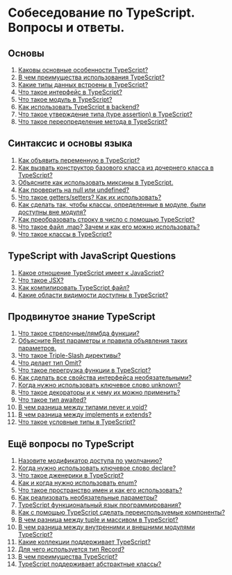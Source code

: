 # Собеседование по TypeScript. Вопросы и ответы.

## Основы

1. <a href="answers/general.md#main-features">Каковы основные особенности TypeScript?</a><br>
2. <a href="answers/general.md#benefits">В чем преимущества использования TypeScript?</a><br>
3. <a href="answers/general.md#data-types">Какие типы данных встроены в TypeScript?</a><br>
4. <a href="answers/general.md#interface">Что такое интерфейс в TypeScript?</a><br>
5. <a href="answers/general.md#modules">Что такое модуль в TypeScript?</a><br>
6. <a href="answers/general.md#for-backend">Как использовать TypeScript в backend?</a><br>
7. <a href="answers/general.md#type-assertions">Что такое утверждение типа (type assertion) в TypeScript?</a>
8. <a href="answers/general.md#override">Что такое переопределение метода в TypeScript?</a><br>

## Синтаксис и основы языка

1. <a href="answers/syntax.md#variable">Как объявить переменную в TypeScript?</a><br>
2. <a href="answers/syntax.md#constructor">Как вызвать конструктор базового класса из дочернего класса в TypeScript?</a><br>
3. <a href="answers/syntax.md#mixins">Объясните как использовать миксины в TypeScript.</a><br>
4. <a href="answers/syntax.md#null-undefined">Как проверить на null или undefined?</a><br>
5. <a href="answers/syntax.md#getter-setter">Что такое getters/setters? Как их использовать?</a><br>
6. <a href="answers/syntax.md#accessible-outside">Как сделать так, чтобы классы, определенные в модуле, были доступны вне модуля?</a><br>
7. <a href="answers/syntax.md#convert">Как преобразовать строку в число с помощью TypeScript?</a><br>
8. <a href="answers/syntax.md#map">Что такое файл .map? Зачем и как его можно использовать?</a><br>
9. <a href="answers/syntax.md#classes">Что такое классы в TypeScript?</a>

## TypeScript with JavaScript Questions

1. <a href="answers/ts-js.md#relate">Какое отношение TypeScript имеет к JavaScript?</a><br>
2. <a href="answers/ts-js.md#JSX">Что такое JSX?</a><br>
3. <a href="answers/ts-js.md#compile">Как компилировать TypeScript файл?</a><br>
4. <a href="answers/ts-js.md#scopes">Какие области видимости доступны в TypeScript?</a>

## Продвинутое знание TypeScript

1. <a href="answers/advanced.md#arrow">Что такое стрелочные/лямбда функции?</a><br>
2. <a href="answers/advanced.md#rest">Объясните Rest параметры и правила объявления таких параметров.</a><br>
3. <a href="answers/advanced.md#triple-slash">Что такое Triple-Slash директивы?</a><br>
4. <a href="answers/advanced.md#omit">Что делает тип Omit?</a><br>
5. <a href="answers/advanced.md#overload">Что такое перегрузка функции в TypeScript?</a><br>
6. <a href="answers/advanced.md#optional">Как сделать все свойства интерфейса необязательными?</a><br>
7. <a href="answers/advanced.md#unknown">Когда нужно использовать ключевое слово unknown?</a><br>
8. <a href="answers/advanced.md#decorators">Что такое декораторы и к чему их можно применить?</a><br>
9. <a href="answers/advanced.md#awaited">Что такое тип awaited?</a><br>
10. <a href="answers/advanced.md#never-void">В чем разница между типами never и void?</a> <br>
11. <a href="answers/advanced.md#implements-extends">В чем разница между implements и extends?</a> <br>
12. <a href="answers/advanced.md#conditional-types">Что такое условные типы в TypeScript?</a>

## Eщё вопросы по TypeScript

1. <a href="answers/more.md#default-modifier">Назовите модификатор доступа по умолчанию?</a><br>
2. <a href="answers/more.md#declare">Когда нужно использовать ключевое слово declare?</a><br>
3. <a href="answers/more.md#generics">Что такое дженерики в TypeScript?</a><br>
4. <a href="answers/more.md#enum">Как и когда нужно использовать enum?</a><br>
5. <a href="answers/more.md#namespaces">Что такое пространство имен и как его использовать?</a><br>
6. <a href="answers/more.md#optional">Как реализовать необязательные параметры?</a><br>
7. <a href="answers/more.md#is-functional">TypeScript функциональный язык программирования?</a><br>
8. <a href="answers/more.md#reusable">Как с помощью TypeScript сделать переиспользуемые компоненты?</a><br>
9. <a href="answers/more.md#tuple">В чем разница между tuple и массивом в TypeScript?</a><br>
10. <a href="answers/more.md#internal">В чем разница между внутренними и внешними модулями TypeScript?</a><br>
11. <a href="answers/more.md#collections">Какие коллекции поддерживает TypeScript?</a><br>
12. <a href="answers/more.md#record">Для чего используется тип Record?</a><br>
13. <a href="answers/more.md#tech-stack">В чем преимущества TypeScript?</a><br>
14. <a href="answers/more.md#abstract">TypeScript поддерживает абстрактные классы?</a><br>
